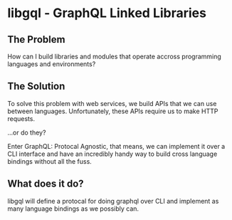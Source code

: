# libgql - GraphQL Linked Libraries

## The Problem

How can I build libraries and modules that operate accross programming
languages and environments?

## The Solution

To solve this problem with web services, we build APIs that we can use between
languages. Unfortunately, these APIs require us to make HTTP requests.

...or do they?

Enter GraphQL: Protocal Agnostic, that means, we can implement it over a CLI
interface and have an incredibly handy way to build cross language bindings
without all the fuss.

## What does it do?

libgql will define a protocal for doing graphql over CLI and implement as many
language bindings as we possibly can.
